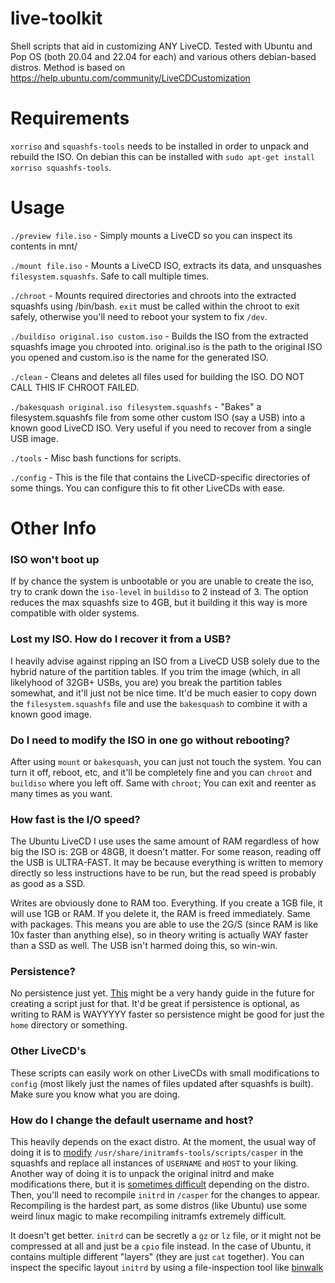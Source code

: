 # live-toolkit
Shell scripts that aid in customizing ANY LiveCD. Tested with Ubuntu and Pop OS (both 20.04 and 22.04 for each) and various others debian-based distros. Method is based on https://help.ubuntu.com/community/LiveCDCustomization

# Requirements
`xorriso` and `squashfs-tools` needs to be installed in order to unpack and rebuild the ISO. On debian this can be installed with `sudo apt-get install xorriso squashfs-tools`.

# Usage
`./preview file.iso` - Simply mounts a LiveCD so you can inspect its contents in mnt/

`./mount file.iso` - Mounts a LiveCD ISO, extracts its data, and unsquashes `filesystem.squashfs`. Safe to call multiple times.

`./chroot` - Mounts required directories and chroots into the extracted squashfs using /bin/bash. `exit` must be called within the chroot to exit safely, otherwise you'll need to reboot your system to fix `/dev`.

`./buildiso original.iso custom.iso` - Builds the ISO from the extracted squashfs image you chrooted into. original.iso is the path to the original ISO you opened and custom.iso is the name for the generated ISO.

`./clean` - Cleans and deletes all files used for building the ISO. DO NOT CALL THIS IF CHROOT FAILED.

`./bakesquash original.iso filesystem.squashfs` - "Bakes" a filesystem.squashfs file from some other custom ISO (say a USB) into a known good LiveCD ISO. Very useful if you need to recover from a single USB image. 

`./tools` - Misc bash functions for scripts. 

`./config` - This is the file that contains the LiveCD-specific directories of some things. You can configure this to fit other LiveCDs with ease. 

# Other Info
### ISO won't boot up
If by chance the system is unbootable or you are unable to create the iso, try to crank down the `iso-level` in `buildiso` to 2 instead of 3. The option reduces the max squashfs size to 4GB, but it building it this way is more compatible with older systems. 

### Lost my ISO. How do I recover it from a USB?
I heavily advise against ripping an ISO from a LiveCD USB solely due to the hybrid nature of the partition tables. If you trim the image (which, in all likelyhood of 32GB+ USBs, you are) you break the partition tables somewhat, and it'll just not be nice time. It'd be much easier to copy down the `filesystem.squashfs` file and use the `bakesquash` to combine it with a known good image. 

### Do I need to modify the ISO in one go without rebooting?
After using `mount` or `bakesquash`, you can just not touch the system. You can turn it off, reboot, etc, and it'll be completely fine and you can `chroot` and `buildiso` where you left off. Same with `chroot`; You can exit and reenter as many times as you want. 

### How fast is the I/O speed?
The Ubuntu LiveCD I use uses the same amount of RAM regardless of how big the ISO is: 2GB or 48GB, it doesn't matter. For some reason, reading off the USB is ULTRA-FAST. It may be because everything is written to memory directly so less instructions have to be run, but the read speed is probably as good as a SSD. 

Writes are obviously done to RAM too. Everything. If you create a 1GB file, it will use 1GB or RAM. If you delete it, the RAM is freed immediately. Same with packages. This means you are able to use the 2G/S (since RAM is like 10x faster than anything else), so in theory writing is actually WAY faster than a SSD as well. The USB isn't harmed doing this, so win-win. 

### Persistence?
No persistence just yet. [This](https://help.ubuntu.com/community/LiveCD/Persistence) might be a very handy guide in the future for creating a script just for that. It'd be great if persistence is optional, as writing to RAM is WAYYYYY faster so persistence might be good for just the `home` directory or something. 

### Other LiveCD's
These scripts can easily work on other LiveCDs with small modifications to `config` (most likely just the names of files updated after squashfs is built). Make sure you know what you are doing. 

### How do I change the default username and host?
This heavily depends on the exact distro. At the moment, the usual way of doing it is to [modify](https://help.ubuntu.com/community/LiveCDCustomization) `/usr/share/initramfs-tools/scripts/casper` in the squashfs and replace all instances of `USERNAME` and `HOST` to your liking. Another way of doing it is to unpack the original initrd and make modifications there, but it is [sometimes difficult](https://askubuntu.com/questions/1229964/how-to-extract-initrd-from-ubuntu-20-04-live-server-amd64-iso) depending on the distro. Then, you'll need to recompile `initrd` in `/casper` for the changes to appear. Recompiling is the hardest part, as some distros (like Ubuntu) use some weird linux magic to make recompiling initramfs extremely difficult. 

It doesn't get better. `initrd` can be secretly a `gz` or `lz` file, or it might not be compressed at all and just be a `cpio` file instead. In the case of Ubuntu, it contains multiple different "layers" (they are just `cat` together). You can inspect the specific layout `initrd` by using a file-inspection tool like [binwalk](https://github.com/ReFirmLabs/binwalk)



